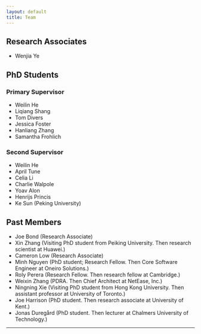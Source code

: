 ```yaml
---
layout: default
title: Team
---
```


## Research Associates
* Wenjia Ye 

## PhD Students

### Primary Supervisor 
* Weilin He
* Liqiang Shang
* Tom	Divers
* Jessica Foster 
* Hanliang Zhang 
* Samantha Frohlich 

### Second Supervisor 
* Weilin He
* April Tune
* Celia Li 
* Charlie Walpole 
* Yoav Alon 
* Henrijs	Princis
* Ke Sun (Peking University)


## Past Members

* Joe Bond (Research Associate)
* Xin Zhang (Visiting PhD student from Peiking University. Then research scientist at Huawei.)
* Cameron Low (Research Associate)
* Minh Nguyen (PhD student; Research Fellow. Then Core Software Engineer at Oneiro Solutions.)
* Roly Perera (Research Fellow. Then research fellow at Cambridge.) 
* Weixin Zhang (PDRA. Then Chief Architect at NetEase, Inc.)
* Ningning Xie (Visiting PhD student from Hong Kong University. Then assistant professor at University of Toronto.)
* Joe Harrison (PhD student. Then research associate at University of Kent.)
* Jonas Duregård (PhD student. Then lecturer at Chalmers University of Technology.)

---


